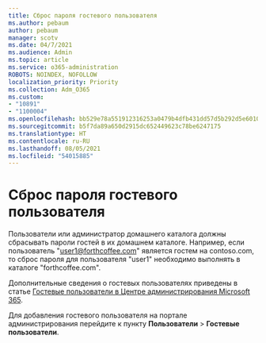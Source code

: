 ```yaml
---
title: Сброс пароля гостевого пользователя
ms.author: pebaum
author: pebaum
manager: scotv
ms.date: 04/7/2021
ms.audience: Admin
ms.topic: article
ms.service: o365-administration
ROBOTS: NOINDEX, NOFOLLOW
localization_priority: Priority
ms.collection: Adm_O365
ms.custom:
- "10891"
- "1100004"
ms.openlocfilehash: bb529e78a551912316253a0479b4dfb431dd57d5b292d5e60103a32a6a9959fa
ms.sourcegitcommit: b5f7da89a650d2915dc652449623c78be6247175
ms.translationtype: HT
ms.contentlocale: ru-RU
ms.lasthandoff: 08/05/2021
ms.locfileid: "54015885"
---
```

# <a name="guest-user-password-reset"></a>Сброс пароля гостевого пользователя

Пользователи или администратор домашнего каталога должны сбрасывать пароли гостей в их домашнем каталоге. Например, если пользователь "user1@forthcoffee.com" является гостем на contoso.com, то сброс пароля для пользователя "user1" необходимо выполнять в каталоге "forthcoffee.com".

Дополнительные сведения о гостевых пользователях приведены в статье [Гостевые пользователи в Центре администрирования Microsoft 365](https://docs.microsoft.com/microsoft-365/admin/add-users/about-guest-users).

Для добавления гостевого пользователя на портале администрирования перейдите к пункту **Пользователи** > **Гостевые пользователи**.